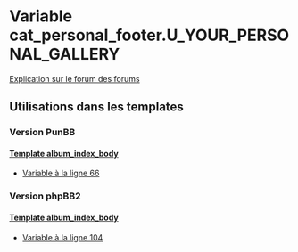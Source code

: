 # Variable cat_personal_footer.U_YOUR_PERSONAL_GALLERY
[Explication sur le forum des forums](http://forum.forumactif.com/t294113-listing-des-variables#cat_personal_footer.U_YOUR_PERSONAL_GALLERY)

## Utilisations dans les templates

### Version PunBB

#### [Template album_index_body](punbb/album_index_body.md)
* [Variable à la ligne 66](../punbb/album_index_body.tpl#L66)

### Version phpBB2

#### [Template album_index_body](subsilver/album_index_body.md)
* [Variable à la ligne 104](../subsilver/album_index_body.tpl#L104)